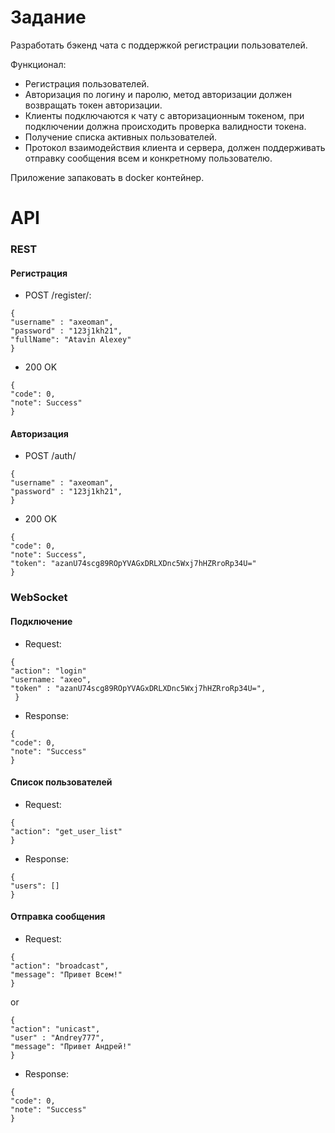 # Задание

Разработать бэкенд чата с поддержкой регистрации пользователей.

Функционал:
* Регистрация пользователей.
* Авторизация по логину и паролю, метод авторизации должен возвращать токен авторизации.
* Клиенты подключаются к чату с авторизационным токеном, при подключении должна происходить 
проверка валидности токена. 
* Получение списка активных пользователей.
* Протокол взаимодействия клиента и сервера, должен поддерживать отправку сообщения всем и 
конкретному пользователю.

Приложение запаковать в docker контейнер.

# API

### REST
#### Регистрация

* POST /register/: 
```
{
"username" : "axeoman",
"password" : "123j1kh21",
"fullName": "Atavin Alexey"
}
```
* 200 OK
```
{
"code": 0, 
"note": Success"
}
```
#### Авторизация
* POST /auth/  
```
{
"username" : "axeoman",
"password" : "123j1kh21",
}
```
* 200 OK 
```
{
"code": 0, 
"note": Success", 
"token": "azanU74scg89ROpYVAGxDRLXDnc5Wxj7hHZRroRp34U="
}
```
### WebSocket
#### Подключение

* Request:  
```
{
"action": "login"
"username: "axeo",
"token" : "azanU74scg89ROpYVAGxDRLXDnc5Wxj7hHZRroRp34U=",
 }
```
* Response: 
```
{
"code": 0, 
"note": "Success"
}
 ```
#### Список пользователей

* Request:  
```
{
"action": "get_user_list"
}
```
* Response: 
 ```
{
"users": []
}
```
#### Отправка сообщения

* Request:  
```
{
"action": "broadcast",
"message": "Привет Всем!"
}  
```
or
```
{
"action": "unicast",
"user" : "Andrey777",
"message": "Привет Андрей!"
}
```

* Response:  
```
{
"code": 0, 
"note": "Success"
}
```